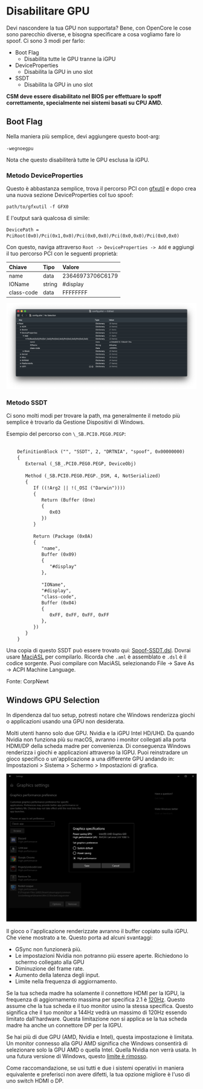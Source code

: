 # Disabilitare GPU

Devi nascondere la tua GPU non supportata? Bene, con OpenCore le cose sono parecchio diverse, e bisogna specificare a cosa vogliamo fare lo spoof. Ci sono 3 modi per farlo:

* Boot Flag
  * Disabilita tutte le GPU tranne la iGPU
* DeviceProperties
  * Disabilita la GPU in uno slot
* SSDT
  * Disabilita la GPU in uno slot

**CSM deve essere disabilitato nel BIOS per effettuare lo spoff correttamente, specialmente nei sistemi basati su CPU AMD.**

## Boot Flag

Nella maniera più semplice, devi aggiungere questo boot-arg:

`-wegnoegpu`

Nota che questo disabiliterà tutte le GPU esclusa la iGPU.

### Metodo DeviceProperties

Questo è abbastanza semplice, trova il percorso PCI con [gfxutil](https://github.com/acidanthera/gfxutil/releases) e dopo crea una nuova sezione DeviceProperties col tuo spoof:

```
path/to/gfxutil -f GFX0
```

E l'output sarà qualcosa di simile:

```
DevicePath = PciRoot(0x0)/Pci(0x1,0x0)/Pci(0x0,0x0)/Pci(0x0,0x0)/Pci(0x0,0x0)
```

Con questo, naviga attraverso `Root -> DeviceProperties -> Add` e aggiungi il tuo percorso PCI con le seguenti proprietà:

| Chiave | Tipo | Valore |
| :--- | :--- | :--- |
| name | data | 23646973706C6179 |
| IOName | string | #display |
| class-code | data | FFFFFFFF |

![](../images/extras/spoof-md/config-gpu.png)

### Metodo SSDT

Ci sono molti modi per trovare la path, ma generalmente il metodo più semplice è trovarlo da Gestione Dispositivi di Windows.

Esempio del percorso con `\_SB.PCI0.PEG0.PEGP`:

```

    DefinitionBlock ("", "SSDT", 2, "DRTNIA", "spoof", 0x00000000)
    {
       External (_SB_.PCI0.PEG0.PEGP, DeviceObj)

       Method (_SB.PCI0.PEG0.PEGP._DSM, 4, NotSerialized)
       {
          If ((!Arg2 || !(_OSI ("Darwin"))))
          {
             Return (Buffer (One)
             {
                0x03
             })
          }

          Return (Package (0x0A)
          {
             "name",
             Buffer (0x09)
             {
                "#display"
             },

             "IOName",
             "#display",
             "class-code",
             Buffer (0x04)
             {
                0xFF, 0xFF, 0xFF, 0xFF
             },
          })
       }
    }

```

Una copia di questo SSDT può essere trovato qui: [Spoof-SSDT.dsl](https://github.com/dortania/OpenCore-Install-Guide/blob/master/extra-files/Spoof-SSDT.dsl). Dovrai usare [MaciASL](https://github.com/acidanthera/MaciASL/releases) per compilarlo. Ricorda che `.aml` è assemblato e `.dsl` è il codice sorgente. Puoi compilare con MaciASL selezionando File -> Save As -> ACPI Machine Language.

Fonte: CorpNewt

## Windows GPU Selection

In dipendenza dal tuo setup, potresti notare che Windows renderizza giochi o applicazioni usando una GPU non desiderata.

Molti utenti hanno solo due GPU. Nvidia e la iGPU Intel HD/UHD. Da quando Nvidia non funziona più su macOS, avranno i monitor collegati alla porta HDMI/DP della scheda madre per convenienza. Di conseguenza Windows renderizza i giochi e applicazioni attraverso la IGPU. Puoi reinstradare un gioco specifico o un'applicazione a una differente GPU andando in: Impostazioni > Sistema > Schermo > Impostazioni di grafica.

![Crediti a CorpNewt per l'immagine](../images/extras/spoof-md/corp-windows.png)

Il gioco o l'applicazione renderizzate avranno il buffer copiato sulla iGPU. Che viene mostrato a te. Questo porta ad alcuni svantaggi:

* GSync non funzionerà più.
* Le impostazioni Nvidia non potranno più essere aperte. Richiedono lo schermo collegato alla GPU
* Diminuzione del frame rate.
* Aumento della latenza degli input.
* Limite nella frequenza di aggiornamento.

Se la tua scheda madre ha solamente il connettore HDMI per la IGPU, la frequenza di aggiornamento massima per specifica 2.1 è [120Hz](https://www.hdmi.org/spec21Sub/EightK60_FourK120). Questo assume che la tua scheda e il tuo monitor usino la stessa specifica. Questo significa che il tuo monitor a 144Hz vedrà un massimo di 120Hz essendo limitato dall'hardware. Questa limitazione *non* si applica se la tua scheda madre ha anche un connettore DP per la IGPU.

Se hai più di due GPU (AMD, Nvidia e Intel), questa impostazione è limitata. Un monitor connesso alla GPU AMD significa che Windows consentirà di selezionare solo la GPU AMD o quella Intel. Quella Nvidia non verrà usata. In una futura versione di Windows, questo [limite è rimosso](https://pureinfotech.com/windows-10-21h1-new-features/#:~:text=Graphics%20settings).

Come raccomandazione, se usi tutti e due i sistemi operativi in maniera equivalente e preferisci non avere difetti, la tua opzione migliore è l'uso di uno switch HDMI o DP.
